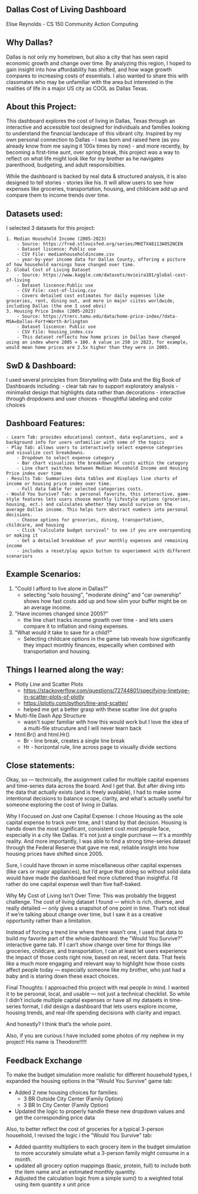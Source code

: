 ## Dallas Cost of Living Dashboard 
Elise Reynolds - CS 150 Community Action Computing 

## Why Dallas? 

Dallas is not only my hometown, but also a city that has seen rapid economic growth and change over time. By analyzing this region, I hoped to gain insight into how affordability has shifted, and how wage growth compares to increasing costs of essentials. I also wanted to share this with classmates who may be unfamiliar with the area but interested in the realities of life in a major US city as COOL as Dallas Texas. 

## About this Project: 

This dashboard explores the cost of living in Dallas, Texas through an interactive and accessible tool designed for individuals and families looking to understand the financial landscape of this vibrant city. Inspired by my own personal connection to Dallas - I was born and raised here (as you already know from me saying it 100x times by now) - and more recently, by becoming a first-time aunt, over spring break, this project was a way to reflect on what life might look like for my brother as he navigates parenthood, budgeting, and adult responsibilties.

While the dashboard is backed by real data & structured analysis, it is also designed to tell stories - stories like his. It will allow users to see how expenses like groceries, transportation, housing, and childcare add up and compare them to income trends over time. 

## Datasets used: 

I selected 3 datasets for this project: 

    1. Median Household Income (2005-2023)
        - Source: https://fred.stlouisfed.org/series/MHITX48113A052NCEN
        - Dataset liscence: Public use
        - CSV File: medianhouseholdincome.csv
        - year-by-year income data for Dallas County, offering a picture of how household earnings have changed over time. 
    2. Global Cost of Living Dataset
        - Source: https://www.kaggle.com/datasets/mvieira101/global-cost-of-living
        - Dataset liscence:Public use
        - CSV File: cost-of-living.csv
        - Covers detailed cost estimates for daily expenses like groceries, rent, dining out, and more in major ciites worldwide, including Dallas (the one I used obvi)
    3. Housing Price Index (2005-2023)
        - Source: https://trerc.tamu.edu/data/home-price-index/?data-MSA=Dallas-Fort+Worth-Arlington
        - Dataset liscence: Public use
        - CSV File: housing_index.csv
        - This dataset reflects how home prices in Dallas have changed using an index where 2005 = 100. A value in 250 in 2023, for example, would mean home prices are 2.5x higher than they were in 2005.  

## SwD & Dashboard: 

I used several principles from Storytelling with Data and the Big Book of Dashboards including: 
    - clear tab nav to support exploratory analysis
    - minimalist design that highlights data rather than decorations 
    - interactive through dropdowns and user choices
    - thoughtful labeling and color choices 

## Dashboard Features: 

    - Learn Tab: provides educational context, data explanations, and a background info for users unfamiliar with some of the topics 
    - Play Tab: allows users to interactively select expense categories and visualize cost breakdowns. 
        - Dropdown to select expense category 
        - Bar chart visualizes the breakdown of costs within the category 
        - Line chart switches between Median Household Income and Housing Price index over time 
    - Results Tab: Summarizes data tables and displays line charts of income or housing price index over time.
        - Full data table for selected categories costs. 
    - Would You Survive? Tab: a personal favorite, this interactive, game-style features lets users choose monthly lifestyle options (groceries, housing, ect.) and calculates whether they would survive on the average Dallas income. This helps turn abstract numbers into personal decisions. 
        - Choose options for groceries, dining, transportationn, childcare, and housing
        - Click "calculate budget survival" to see if you are overspending or making it 
        - Get a detailed breakdown of your monthly expenses and remaining income    
        - includes a reset/play again button to experiement with different scenariors 

## Example Scenarios: 
1. "Could I afford to live alone in Dallas?"
   - selecting "solo housing", "moderate dining" and "car ownership" shows how fast costs add up and how slim your buffer might be on an average income. 
2. "Have incomes changed since 2005?"
   - the line chart tracks income growth over time - and lets users compare it to inflation and rising expenses. 
3. "What would it take to save for a child?"
   - Selecting childcare options in the game tab reveals how significantly they impact monthly finances, especailly  when combined with transportation and housing. 


## Things I learned along the way: 
- Plotly Line and Scatter Plots 
  - https://stackoverflow.com/questions/72744801/specifying-linetype-in-scatter-plots-of-plotly
  - https://plotly.com/python/line-and-scatter/
  - helped me get a better grasp with these scatter line dot graphs 
- Multi-file Dash App Structure 
  - wasn't super familiar with how this would work but I love the idea of a multi-file strucuture and I will never tearn back
- html.Br() and html.Hr()
  - Br - line break, creates a single line break 
  - Hr - horizontal rule, line across page to visually divide sections 


## Close statements: 
Okay, so — technically, the assignment called for multiple capital expenses and time-series data across the board. And I get that. But after diving into the data that actually exists (and is freely available), I had to make some intentional decisions to balance scope, clarity, and what's actually useful for someone exploring the cost of living in Dallas.

Why I Focused on Just one Capital Expense: 
I chose Housing as the sole capital expense to track over time, and I stand by that decision. Housing is hands down the most significant, consistent cost most people face, especially in a city like Dallas. It's not just a single purchase — it's a monthly reality. And more importantly, I was able to find a strong time-series dataset through the Federal Reserve that gave me real, reliable insight into how housing prices have shifted since 2005.

Sure, I could have thrown in some miscellaneous other capital expenses (like cars or major appliances), but I’d argue that doing so without solid data would have made the dashboard feel more cluttered than insightful. I’d rather do one capital expense well than five half-baked.

Why My Cost of Living Isn't Over Time:
This was probably the biggest challenge. The cost of living dataset I found — which is rich, diverse, and really detailed — only gives a snapshot of one point in time. That’s not ideal if we’re talking about change over time, but I saw it as a creative opportunity rather than a limitation.

Instead of forcing a trend line where there wasn’t one, I used that data to build my favorite part of the whole dashboard: the "Would You Survive?" interactive game tab. If I can’t show change over time for things like groceries, childcare, and transportation, I can at least let users experience the impact of those costs right now, based on real, recent data. That feels like a much more engaging and relevant way to highlight how those costs affect people today — especially someone like my brother, who just had a baby and is staring down these exact choices.

Final Thoughts: 
I approached this project with real people in mind. I wanted it to be personal, local, and usable — not just a technical checklist. So while I didn’t include multiple capital expenses or have all my datasets in time-series format, I did design a dashboard that lets users explore income, housing trends, and real-life spending decisions with clarity and impact.

And honestly? I think that’s the whole point.

Also, if you are curious I have included some photos of my nephew in my project! His name is Theodore!!!!!

## Feedback Exchange 

To make the budget simulation more realistic for different household types, I expanded the housing options in the "Would You Survive" game tab:
- Added 2 new housing choices for families: 
  - 3 BR Outside City Center (Family Option)
  - 3 BR In City Center (Family Option)
- Updated the logic to properly handle these new dropdown values and get the corresponding price data
    
Also, to better reflect the cost of groceries for a typical 3-person household, I revised the logic i the "Would You Survive" tab: 
- Added quantity multipliers to each grocery item in the budget simulation to more accurately simulate what a 3-person family might consume in a month. 
- updated all grocery option mappings (basic, protein, full) to include both the item name and an estimated monthly quantity.
- Adjusted the calculation logic from a simple sum() to a weighted total using item quantity x unit price


